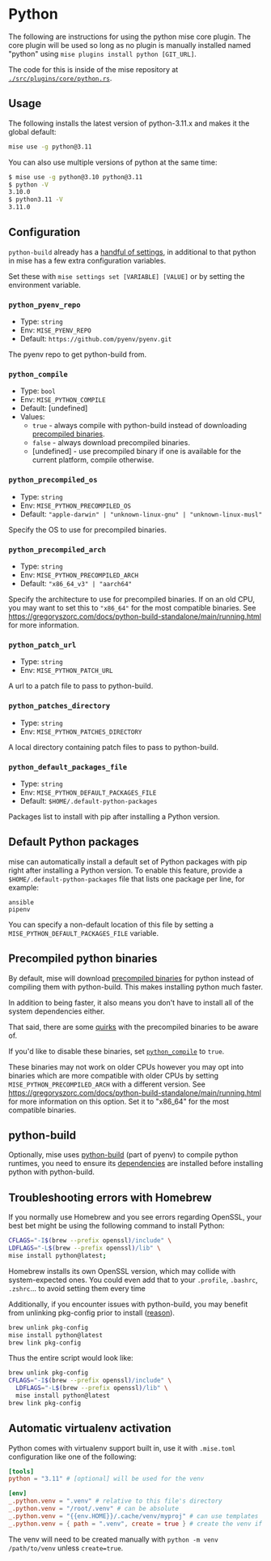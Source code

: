 # Python

The following are instructions for using the python mise core plugin. The core plugin will be used
so long as no plugin is manually
installed named "python" using `mise plugins install python [GIT_URL]`.

The code for this is inside of the mise repository
at [`./src/plugins/core/python.rs`](https://github.com/jdx/mise/blob/main/src/plugins/core/python.rs).

## Usage

The following installs the latest version of python-3.11.x and makes it the global
default:

```sh
mise use -g python@3.11
```

You can also use multiple versions of python at the same time:

```sh
$ mise use -g python@3.10 python@3.11
$ python -V
3.10.0
$ python3.11 -V
3.11.0
```

## Configuration

`python-build` already has
a [handful of settings](https://github.com/pyenv/pyenv/tree/master/plugins/python-build), in
additional to that python in mise has a few extra configuration variables.

Set these with `mise settings set [VARIABLE] [VALUE]` or by setting the environment variable.

### `python_pyenv_repo`

* Type: `string`
* Env: `MISE_PYENV_REPO`
* Default: `https://github.com/pyenv/pyenv.git`

The pyenv repo to get python-build from.

### `python_compile`

* Type: `bool`
* Env: `MISE_PYTHON_COMPILE`
* Default: [undefined]
* Values:
  * `true` - always compile with python-build instead of downloading [precompiled binaries](#precompiled-python-binaries).
  * `false` - always download precompiled binaries.
  * [undefined] - use precompiled binary if one is available for the current platform, compile otherwise.

### `python_precompiled_os`

* Type: `string`
* Env: `MISE_PYTHON_PRECOMPILED_OS`
* Default: `"apple-darwin" | "unknown-linux-gnu" | "unknown-linux-musl"`

Specify the OS to use for precompiled binaries.

### `python_precompiled_arch`

* Type: `string`
* Env: `MISE_PYTHON_PRECOMPILED_ARCH`
* Default: `"x86_64_v3" | "aarch64"`

Specify the architecture to use for precompiled binaries. If on an old CPU, you may want to set this
to
`"x86_64"` for the most compatible binaries.
See https://gregoryszorc.com/docs/python-build-standalone/main/running.html for more information.

### `python_patch_url`

* Type: `string`
* Env: `MISE_PYTHON_PATCH_URL`

A url to a patch file to pass to python-build.

### `python_patches_directory`

* Type: `string`
* Env: `MISE_PYTHON_PATCHES_DIRECTORY`

A local directory containing patch files to pass to python-build.

### `python_default_packages_file`

* Type: `string`
* Env: `MISE_PYTHON_DEFAULT_PACKAGES_FILE`
* Default: `$HOME/.default-python-packages`

Packages list to install with pip after installing a Python version.

## Default Python packages

mise can automatically install a default set of Python packages with pip right after installing a
Python version. To enable this feature, provide a `$HOME/.default-python-packages` file that lists
one package per line, for example:

```text
ansible
pipenv
```

You can specify a non-default location of this file by setting a `MISE_PYTHON_DEFAULT_PACKAGES_FILE`
variable.

## Precompiled python binaries

By default, mise will
download [precompiled binaries](https://github.com/indygreg/python-build-standalone)
for python instead of compiling them with python-build. This makes installing python much faster.

In addition to being faster, it also means you don't have to install all of the system dependencies
either.

That said, there are
some [quirks](https://github.com/indygreg/python-build-standalone/blob/main/docs/quirks.rst)
with the precompiled binaries to be aware of.

If you'd like to disable these binaries, set [`python_compile`](#python_compile) to `true`.

These binaries may not work on older CPUs however you may opt into binaries which
are more compatible with older CPUs by setting `MISE_PYTHON_PRECOMPILED_ARCH` with
a different version. See https://gregoryszorc.com/docs/python-build-standalone/main/running.html for
more information
on this option. Set it to "x86_64" for the most compatible binaries.

## python-build

Optionally, mise
uses [python-build](https://github.com/pyenv/pyenv/tree/master/plugins/python-build) (part of pyenv)
to compile python runtimes,
you need to ensure
its [dependencies](https://github.com/pyenv/pyenv/wiki#suggested-build-environment) are installed
before installing python with
python-build.

## Troubleshooting errors with Homebrew

If you normally use Homebrew and you see errors regarding OpenSSL,
your best bet might be using the following command to install Python:

```sh
CFLAGS="-I$(brew --prefix openssl)/include" \
LDFLAGS="-L$(brew --prefix openssl)/lib" \
mise install python@latest;
```

Homebrew installs its own OpenSSL version, which may collide with system-expected ones.
You could even add that to your
`.profile`,
`.bashrc`,
`.zshrc`...
to avoid setting them every time

Additionally, if you encounter issues with python-build,
you may benefit from unlinking pkg-config prior to install
([reason](https://github.com/pyenv/pyenv/issues/2823#issuecomment-1769081965)).

```sh
brew unlink pkg-config
mise install python@latest
brew link pkg-config
```

Thus the entire script would look like:

```sh
brew unlink pkg-config
CFLAGS="-I$(brew --prefix openssl)/include" \
  LDFLAGS="-L$(brew --prefix openssl)/lib" \
  mise install python@latest
brew link pkg-config
```

## Automatic virtualenv activation

Python comes with virtualenv support built in, use it with `.mise.toml` configuration like
one of the following:

```toml
[tools]
python = "3.11" # [optional] will be used for the venv

[env]
_.python.venv = ".venv" # relative to this file's directory
_.python.venv = "/root/.venv" # can be absolute
_.python.venv = "{{env.HOME}}/.cache/venv/myproj" # can use templates
_.python.venv = { path = ".venv", create = true } # create the venv if it doesn't exist
```

The venv will need to be created manually with `python -m venv /path/to/venv` unless `create=true`.
